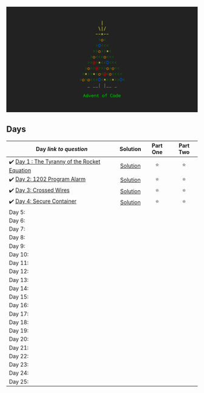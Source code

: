 ![This is the time](aoc.png)

## Days

| Day *link to question*  | Solution | Part One | Part Two | 
|---|:---:|:---:|:---:|
|✔️ [Day 1 : The Tyranny of the Rocket Equation](https://adventofcode.com/2019/day/1) | [Solution](https://github.com/edsimon/adventOfCode2019/blob/master/src/day1.py) | ⭐️ | ⭐️ |
|✔️ [Day 2: 1202 Program Alarm](https://adventofcode.com/2019/day/2) | [Solution](https://github.com/edsimon/adventOfCode2019/blob/master/src/day2.py) | ⭐️ | ⭐️ |
|✔️ [Day 3: Crossed Wires](https://adventofcode.com/2019/day/3) | [Solution](https://github.com/edsimon/adventOfCode2019/blob/master/src/day03.py) | ⭐️ | ⭐ |
|✔️ [Day 4: Secure Container](https://adventofcode.com/2019/day/4) | [Solution](https://github.com/edsimon/adventOfCode2019/blob/master/src/day04.py) | ⭐ | ⭐ |
| Day 5: |  |  |  |
| Day 6: |  |  |  |
| Day 7: |  |  |  |
| Day 8: |  |  |  |
| Day 9: |  |  |  |
| Day 10: |  |  |  |
| Day 11: |  |  |  |
| Day 12: |  |  |  |
| Day 13: |  |  |  |
| Day 14: |  |  |  |
| Day 15: |  |  |  |
| Day 16: |  |  |  |
| Day 17: |  |  |  |
| Day 18: |  |  |  |
| Day 19: |  |  |  |
| Day 20: |  |  |  |
| Day 21: |  |  |  |
| Day 22: |  |  |  |
| Day 23: |  |  |  |
| Day 24: |  |  |  |
| Day 25: |  |  |  |
